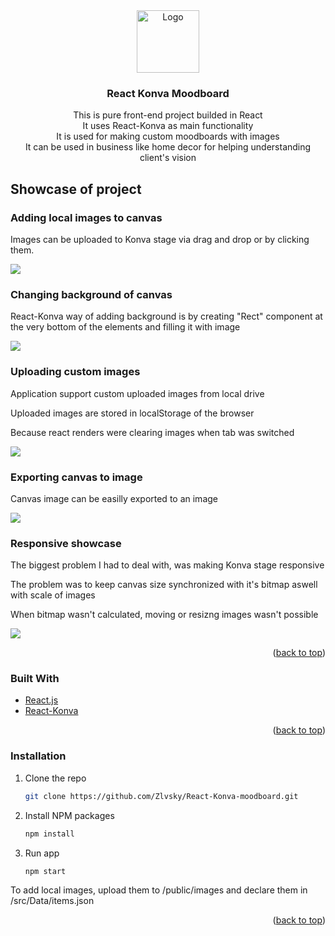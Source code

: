 
<div align="center">
  <a href="https://github.com/Zlvsky/React-Konva-moodboard">
    <img src="https://user-images.githubusercontent.com/45123514/161823611-5c0fdd2c-f2ba-4dfc-ad8d-48a141676325.png" alt="Logo" width="100" height="100">
  </a>

<h3 align="center">React Konva Moodboard</h3>

  <p align="center">
    This is pure front-end project builded in React
    <br />
    It uses React-Konva as main functionality
    <br />
    It is used for making custom moodboards with images
    <br />
    It can be used in business like home decor for helping understanding client's vision
  </p>
</div>



<!-- ABOUT THE PROJECT -->
## Showcase of project

<h3>Adding local images to canvas</h3>
<p>Images can be uploaded to Konva stage via drag and drop or by clicking them.</p>
<img src="https://user-images.githubusercontent.com/45123514/161825740-a02a1abc-ba19-4369-b43c-12ec06ec24d3.gif" />
<br/>
<h3>Changing background of canvas</h3>
<p>React-Konva way of adding background is by creating "Rect" component at the very bottom of the elements and filling it with image</p>
<img src="https://user-images.githubusercontent.com/45123514/161825812-db3e0770-3a88-4cf7-a0bb-dea89abe2087.gif" />
<h3>Uploading custom images</h3>
<p>Application support custom uploaded images from local drive</p>
<p>Uploaded images are stored in localStorage of the browser</p>
<p>Because react renders were clearing images when tab was switched</p>
<img src="https://user-images.githubusercontent.com/45123514/161825885-fb48e6fd-2750-4b09-9c75-9ef448710ee0.gif" />
<h3>Exporting canvas to image</h3>
<p>Canvas image can be easilly exported to an image</p>
<img src="https://user-images.githubusercontent.com/45123514/161825938-b42c0a1c-4a0a-42d5-9c82-b64049b2b0c5.gif" />
<h3>Responsive showcase</h3>
<p>The biggest problem I had to deal with, was making Konva stage responsive</p>
<p>The problem was to keep canvas size synchronized with it's bitmap aswell with scale of images</p>
<p>When bitmap wasn't calculated, moving or resizng images wasn't possible</p>
<img src="https://user-images.githubusercontent.com/45123514/161825975-fb405e40-89c4-406e-87a7-ede33c8ceb34.gif" />

<p align="right">(<a href="#top">back to top</a>)</p>



### Built With

* [React.js](https://reactjs.org/)
* [React-Konva](https://konvajs.org/docs/react/index.html)


<p align="right">(<a href="#top">back to top</a>)</p>



<!-- GETTING STARTED -->
### Installation

1. Clone the repo
   ```sh
   git clone https://github.com/Zlvsky/React-Konva-moodboard.git
   ```
2. Install NPM packages
   ```sh
   npm install
   ```
3. Run app
   ```sh
   npm start
   ```
<p>To add local images, upload them to /public/images and declare them in /src/Data/items.json</p>

<p align="right">(<a href="#top">back to top</a>)</p>
